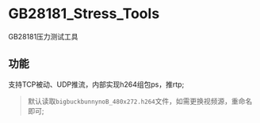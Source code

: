 # GB28181_Stress_Tools
GB28181压力测试工具
## 功能
支持TCP被动、UDP推流，内部实现h264组包ps，推rtp;
> 默认读取`bigbuckbunnynoB_480x272.h264`文件，如需更换视频源，重命名即可;
